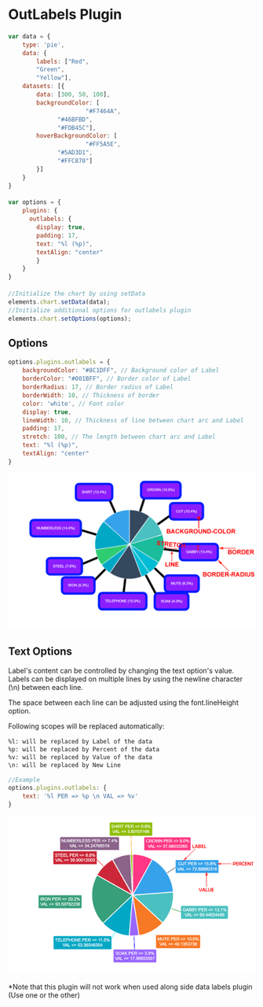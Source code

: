 # OutLabels Plugin

```javascript
var data = {
	type: 'pie',
	data: {
		labels: ["Red",
		"Green",
		"Yellow"],
	datasets: [{
		data: [300, 50, 100],
		backgroundColor: [
                      "#F7464A",
		      "#46BFBD",
		      "#FDB45C"],
		hoverBackgroundColor: [
                      "#FF5A5E",
		      "#5AD3D1",
		      "#FFC870"]
		}]
	}
}

var options = {
	plugins: {
	  outlabels: {
		display: true,
		padding: 17,
		text: "%l (%p)",
		textAlign: "center"
		}
	}
}

//Initialize the chart by using setData
elements.chart.setData(data);
//Initialize additional options for outlabels plugin
elements.chart.setOptions(options);
```

## Options

```javascript
options.plugins.outlabels = {
    backgroundColor: "#8C1DFF", // Background color of Label
    borderColor: "#001BFF", // Border color of Label
    borderRadius: 17, // Border radius of Label
    borderWidth: 10, // Thickness of border
    color: 'white', // Font color
    display: true,
    lineWidth: 10, // Thickness of line between chart arc and Label
    padding: 17,
    stretch: 100, // The length between chart arc and Label
    text: "%l (%p)",
    textAlign: "center"
}
```

![props](../../../../../extensions/ui-components/visualization/svyChartJS/images/66974960-82986f00-f062-11e9-8931-a461992e9e93.png)

## Text Options

Label's content can be controlled by changing the text option's value. Labels can be displayed on multiple lines by using the newline character (\n) between each line.

The space between each line can be adjusted using the font.lineHeight option.

Following scopes will be replaced automatically:

```
%l: will be replaced by Label of the data
%p: will be replaced by Percent of the data
%v: will be replaced by Value of the data
\n: will be replaced by New Line
```

```javascript
//Example
options.plugins.outlabels: {
    text: '%l PER => %p \n VAL => %v'
}
```

![label](../../../../../extensions/ui-components/visualization/svyChartJS/images/66974989-98a62f80-f062-11e9-90cc-4bb315923937.png)

\*Note that this plugin will not work when used along side data labels plugin (Use one or the other)
